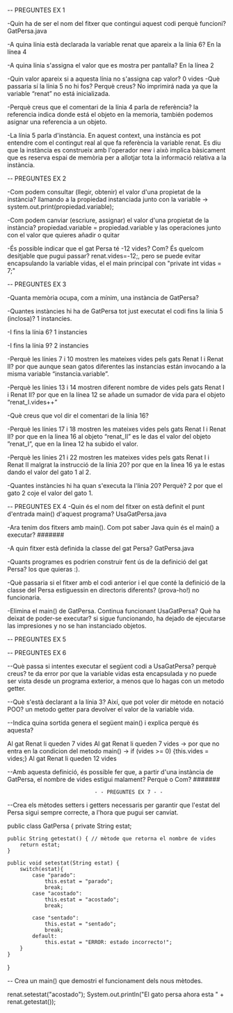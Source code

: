  -- PREGUNTES EX 1

-Quin ha de ser el nom del fitxer que contingui aquest codi perquè funcioni?
GatPersa.java

-A quina línia està declarada la variable renat que apareix a la línia 6?
En la línea 4

-A quina línia s'assigna el valor que es mostra per pantalla?
En la línea 2

-Quin valor apareix si a aquesta línia no s'assigna cap valor?
0 vides
-Què passaria sí la línia 5 no hi fos? Perquè creus?
No imprimirá nada ya que la variable “renat” no está inicializada.

-Perquè creus que el comentari de la línia 4 parla de referència?
la referencia indica donde está el objeto en la memoria, también podemos asignar una referencia a un objeto.

-La línia 5 parla d'instància. En aquest context, una instància es pot entendre com el contingut real al que fa referència la variable renat. Es diu que la instància es construeix amb l'operador new i això implica bàsicament que es reserva espai de memòria per a allotjar tota la informació relativa a la instància.

-- PREGUNTES EX 2

-Com podem consultar (llegir, obtenir) el valor d'una propietat de la instància?
llamando a la propiedad instanciada junto con la variable -> system.out.print(propiedad.variable);

-Com podem canviar (escriure, assignar) el valor d'una propietat de la instància?
propiedad.variable = propiedad.variable y las operaciones junto con el valor que quieres añadir o quitar

-És possible indicar que el gat Persa té -12 vides? Com? És quelcom desitjable que pugui passar?
 renat.vides=-12;, pero se puede evitar encapsulando la variable vidas, el el main principal con "private int vidas = 7;"



-- PREGUNTES EX 3

-Quanta memòria ocupa, com a mínim, una instància de GatPersa?

-Quantes instàncies hi ha de GatPersa tot just executat el codi fins la línia 5 (inclosa)?
1 instancies.

-I fins la línia 6?
1 instancies

-I fins la línia 9?
2 instancies

-Perquè les línies 7 i 10 mostren les mateixes vides pels gats Renat I i Renat II?
por que aunque sean gatos diferentes las instancias están invocando a la misma variable “instancia.variable”.

-Perquè les línies 13 i 14 mostren diferent nombre de vides pels gats Renat I i Renat II?
por que en la línea 12 se añade un sumador de vida para el objeto “renat_I.vides++”

-Què creus que vol dir el comentari de la línia 16?

-Perquè les línies 17 i 18 mostren les mateixes vides pels gats Renat I i Renat II?
por que en la linea 16 al objeto “renat_II” es le das el valor del objeto ”renat_I”, que en la linea 12 ha subido el valor.

-Perquè les línies 21 i 22 mostren les mateixes vides pels gats Renat I i Renat II malgrat la instrucció de la línia 20?
por que en la linea 16 ya le estas dando el valor del gato 1 al 2.

-Quantes instàncies hi ha quan s'executa la l'linia 20? Perquè?
2 por que el gato 2 coje el valor del gato 1.



-- PREGUNTES EX 4
-Quin és el nom del fitxer on està definit el punt d'entrada main() d'aquest programa?
UsaGatPersa.java

-Ara tenim dos fitxers amb main(). Com pot saber Java quin és el main() a executar?
#######

-A quin fitxer està definida la classe del gat Persa?
GatPersa.java

-Quants programes es podrien construir fent ús de la definició del gat Persa?
los que quieras :).

-Què passaria si el fitxer amb el codi anterior i el que conté la definició de la classe del Persa estiguessin en directoris diferents? (prova-ho!)
no funcionaria.

-Elimina el main() de GatPersa. Continua funcionant UsaGatPersa? Què ha deixat de poder-se executar?
si sigue funcionando, ha dejado de ejecutarse las impresiones y no se han instanciado objetos.

-- PREGUNTES EX 5



-- PREGUNTES EX 6

--Què passa si intentes executar el següent codi a UsaGatPersa? perquè creus?
te da error por que la variable vidas esta encapsulada y no puede ser vista desde un programa exterior, a menos que lo hagas con un metodo getter.

--Què s'està declarant a la línia 3? Així, que pot voler dir mètode en notació POO?
un metodo getter para devolver el valor de la variable vida.

--Indica quina sortida genera el següent main() i explica perquè és aquesta?

Al gat Renat li queden 7 vides
Al gat Renat li queden 7 vides -> por que no entra en la condicion del metodo main() -> if (vides >= 0) {this.vides = vides;}
Al gat Renat li queden 12 vides

--Amb aquesta definició, és possible fer que, a partir d'una instància de GatPersa, el nombre de vides estigui malament? Perquè o Com?
#######

                                - - PREGUNTES EX 7 - - 
--Crea els mètodes setters i getters necessaris per garantir que l'estat del Persa sigui sempre correcte, a l'hora que pugui ser canviat.

public class GatPersa {
    private String estat;

    public String getestat() { // mètode que retorna el nombre de vides
        return estat;
    }

    public void setestat(String estat) {
        switch(estat){ 
            case "parado":
                this.estat = "parado"; 
				break; 
            case "acostado":
                this.estat = "acostado";
                break;

            case "sentado":
                this.estat = "sentado";
				break; 
			default: 
                this.estat = "ERROR: estado incorrecto!"; 
		} 
    }

}

-- Crea un main() que demostri el funcionament dels nous mètodes.

renat.setestat("acostado");
System.out.println("El gato persa ahora esta " + renat.getestat());




